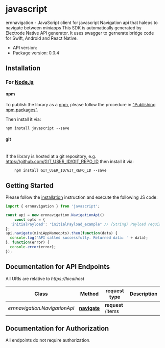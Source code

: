 # javascript

ernnavigation - JavaScript client for javascript
Navigation api that haleps to navigate between miniapps
This SDK is automatically generated by Electrode Native API generator.
It uses swagger to gernerate bridge code for Swift, Android and React Native.

- API version: 
- Package version: 0.0.4

## Installation

### For [Node.js](https://nodejs.org/)

#### npm

To publish the library as a [npm](https://www.npmjs.com/),
please follow the procedure in ["Publishing npm packages"](https://docs.npmjs.com/getting-started/publishing-npm-packages).

Then install it via:

```shell
npm install javascript --save
```

#### git
#
If the library is hosted at a git repository, e.g.
https://github.com/GIT_USER_ID/GIT_REPO_ID
then install it via:

```shell
    npm install GIT_USER_ID/GIT_REPO_ID --save
```

## Getting Started

Please follow the [installation](#installation) instruction and execute the following JS code:

```javascript
import { ernnavigation } from 'javascript';

const api = new ernnavigation.NavigationApi()
    const opts = { 
  'initialPayload': "initialPayload_example" // {String} Payload required for the miniapp
};
api.navigate(miniAppNameopts).then(function(data) {
  console.log('API called successfully. Returned data: ' + data);
}, function(error) {
  console.error(error);
});

```

## Documentation for API Endpoints

All URIs are relative to *https://localhost*

Class | Method |request type | Description
------------ | ------------- | ------------- | -------------
*ernnavigation.NavigationApi* | [**navigate**](docs/NavigationApi.md#navigate) | **request** /items | 


## Documentation for Authorization

 All endpoints do not require authorization.

